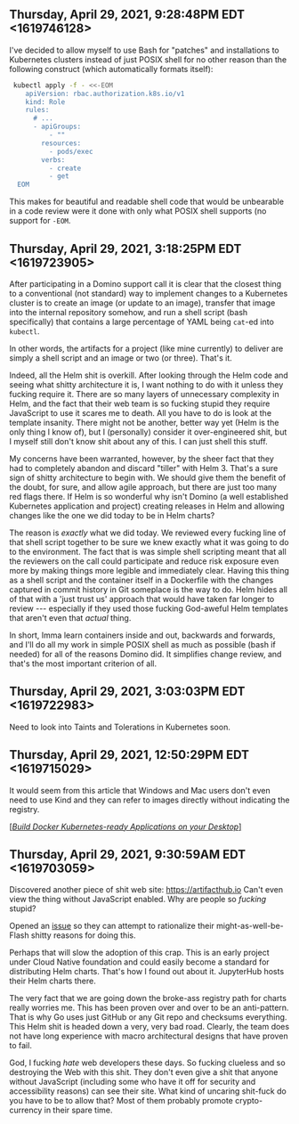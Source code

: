 ## Thursday, April 29, 2021, 9:28:48PM EDT <1619746128>

I've decided to allow myself to use Bash for "patches" and installations
to Kubernetes clusters instead of just POSIX shell for no other reason
than the following construct (which automatically formats itself):

```bash
 kubectl apply -f - <<-EOM
    apiVersion: rbac.authorization.k8s.io/v1
    kind: Role
    rules:
      # ...
      - apiGroups:
          - ""
        resources:
          - pods/exec
        verbs:
          - create
          - get
  EOM
```

This makes for beautiful and readable shell code that would be unbearable in a code review were it done with only what POSIX shell supports (no support for `-EOM`.

## Thursday, April 29, 2021, 3:18:25PM EDT <1619723905>

After participating in a Domino support call it is clear that the
closest thing to a conventional (not standard) way to implement changes
to a Kubernetes cluster is to create an image (or update to an image),
transfer that image into the internal repository somehow, and run a
shell script (bash specifically) that contains a large percentage of
YAML being `cat`-ed into `kubectl`. 

In other words, the artifacts for a project (like mine currently) to
deliver are simply a shell script and an image or two (or three). That's
it.

Indeed, all the Helm shit is overkill. After looking through the Helm
code and seeing what shitty architecture it is, I want nothing to do
with it unless they fucking require it. There are so many layers of
unnecessary complexity in Helm, and the fact that their web team is so
fucking stupid they require JavaScript to use it scares me to death. All
you have to do is look at the template insanity. There might not be
another, better way yet (Helm is the only thing I know of), but I
(personally) consider it over-engineered shit, but I myself still don't
know shit about any of this. I can just shell this stuff.

My concerns have been warranted, however, by the sheer fact that they
had to completely abandon and discard "tiller" with Helm 3. That's a
sure sign of shitty architecture to begin with. We should give them the
benefit of the doubt, for sure, and allow agile approach, but there are
just too many red flags there. If Helm is so wonderful why isn't Domino
(a well established Kubernetes application and project) creating
releases in Helm and allowing changes like the one we did today to be in
Helm charts?

The reason is *exactly* what we did today. We reviewed every fucking
line of that shell script together to be sure we knew exactly what it
was going to do to the environment. The fact that is was simple shell
scripting meant that all the reviewers on the call could participate and
reduce risk exposure even more by making things more legible and
immediately clear. Having this thing as a shell script and the container
itself in a Dockerfile with the changes captured in commit history in
Git someplace is the way to do. Helm hides all of that with a 'just
trust us' approach that would have taken far longer to review ---
especially if they used those fucking God-aweful Helm templates that
aren't even that *actual* thing.

In short, Imma learn containers inside and out, backwards and forwards,
and I'll do all my work in simple POSIX shell as much as possible (bash
if needed) for all of the reasons Domino did. It simplifies change
review, and that's the most important criterion of all.

## Thursday, April 29, 2021, 3:03:03PM EDT <1619722983>

Need to look into Taints and Tolerations in Kubernetes soon.

## Thursday, April 29, 2021, 12:50:29PM EDT <1619715029>

It would seem from this article that Windows and Mac users don't even
need to use Kind and they can refer to images directly without
indicating the registry.

[[*Build Docker Kubernetes-ready Applications on your Desktop*]](https://www.docker.com/products/kubernetes)

## Thursday, April 29, 2021, 9:30:59AM EDT <1619703059>

Discovered another piece of shit web site: <https://artifacthub.io>
Can't even view the thing without JavaScript enabled. Why are people so
*fucking* stupid?

Opened an [issue] so they can attempt to rationalize their
might-as-well-be-Flash shitty reasons for doing this. 

[issue]: <https://github.com/artifacthub/hub/issues/1284>

Perhaps that will slow the adoption of this crap. This is an early
project under Cloud Native foundation and could easily become a standard
for distributing Helm charts. That's how I found out about it.
JupyterHub hosts their Helm charts there.

The very fact that we are going down the broke-ass registry path for
charts really worries me. This has been proven over and over to be an
anti-pattern. That is why Go uses just GitHub or any Git repo and
checksums everything. This Helm shit is headed down a very, very bad
road. Clearly, the team does not have long experience with macro
architectural designs that have proven to fail.

God, I fucking *hate* web developers these days. So fucking clueless and
so destroying the Web with this shit. They don't even give a shit that
anyone without JavaScript (including some who have it off for security
and accessibility reasons) can see their site. What kind of uncaring
shit-fuck do you have to be to allow that? Most of them probably promote
crypto-currency in their spare time.

